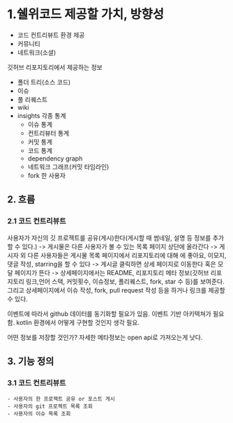 # 1.쉘위코드 제공할 가치, 방향성
- 코드 컨트리뷰트 환경 제공 
- 커뮤니티
- 네트워크(소셜)

깃허브 리포지토리에서 제공하는 정보
- 폴더 트리(소스 코드)
- 이슈
- 풀 리퀘스트
- wiki
- insights 각종 통계
    - 이슈 통계
    - 컨트리뷰터 통계
    - 커밋 통계
    - 코드 통계
    - dependency graph
    - 네트워크 그래프(커밋 타임라인)
    - fork 한 사용자
## 2. 흐름
### 2.1 코드 컨트리뷰트 
사용자가 자신의 깃 프로젝트를 공유(게시)한다(게시할 때 썸네일, 설명 등 정보를 추가할 수 있다.) -> 
게시물은 다른 사용자가 볼 수 있는 목록 페이지 상단에 올라간다 -> 
게시자 외 다른 사용자들은 게시물 목록 페이지에서 리포지토리에 대해 에 좋아요, 이모지, 댓글 작성, starring을 할 수 있다 -> 
게시글 클릭하면 상세 페이지로 이동한다 혹은 모달 페이지가 뜬다 ->
상세페이지에서는 README, 리포지토리 메타 정보(깃허브 리포지토리 링크,언어 스택, 커밋횟수, 이슈정보, 폴리퀘스트, fork, star 수 등)를 보여준다.
그리고 상세페이지에서 이슈 작성, fork, pull request 작성 등을 하거나 링크를 제공할 수 있다.


이벤트에 따라서 github 데이터를 동기화할 필요가 있음.
이벤트 기반 아키텍쳐가 필요함.
kotlin 환경에서 어떻게 구현할 것인지 생각 필요.

어떤 정보를 저장할 것인가?
자세한 메타정보는 open api로 가져오는게 낫다.





## 3. 기능 정의
### 3.1 코드 컨트리뷰트
    - 사용자의 한 프로젝트 공유 or 포스트 게시
    - 사용자의 git 프로젝트 목록 조회
    - 사용자의 이슈 목록 조회

    
